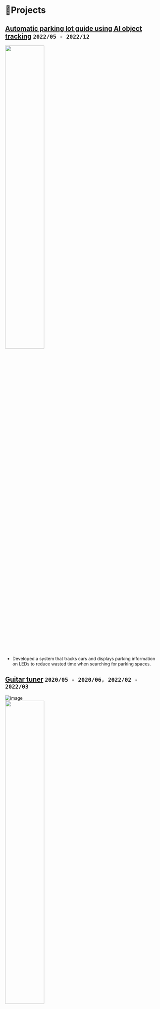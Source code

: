 # 💼Projects
## [Automatic parking lot guide using AI object tracking](https://github.com/vacu9708/Smart-CCTV) `2022/05 - 2022/12`
<img src="https://github.com/user-attachments/assets/5f891cd7-bb45-49bc-b7d3-094bab260ea1" width="50%"><br>
-	Developed a system that tracks cars and displays parking information on LEDs to reduce wasted time when searching for parking spaces.

## [Guitar tuner](https://github.com/vacu9708/Guitar-tuner) `2020/05 - 2020/06, 2022/02 - 2022/03`
![image](https://github.com/vacu9708/WHO-AM-I/assets/67142421/343937f2-4515-4fd1-91eb-ee834690f735)<br>
<img src="https://github.com/vacu9708/WHO-AM-I/assets/67142421/5a4266c7-eaea-4b97-96ae-4e87b6524b30" width="50%"><br>
- Developed sound frequency analyzer
- Studied [Fast Fourier Transform](https://github.com/vacu9708/Signal-processing/tree/main/Fourier%20transform)

## [Webpage update notifier](https://github.com/vacu9708/Information_notifier) `2022/06~2022/07`
<img src="https://github.com/vacu9708/WHO-AM-I/assets/67142421/4efa38a6-52f3-44a1-b0a0-bc1e4a9b369a" width="50%"><br>

## [Video conference](https://github.com/vacu9708/video-conference) `2022/09 - 2022/10`
<img src="https://github.com/vacu9708/WHO-AM-I/assets/67142421/17c4c315-af24-4067-8def-6413399343e0" width="50%"><br>
- Developed a web page using JavaScript and WebRTC where three or more participants can have group chat and video calls

# ✍️Studying
## [Game hacking](https://github.com/vacu9708/Records/edit/main/README.md) `2024/11 - 2024/12`
<img src="https://github.com/user-attachments/assets/c36c040a-de48-4f98-b5cb-a8dfcc0935cb" width="50%"><br>
- Studied how to hack a game(Overwatch) and developed a hack program for aimbot and tracking the locations of enemies

## [Newton-Rapson method](https://github.com/vacu9708/Algorithm/tree/main/Related%20to%20math/Newton-raphson%20method)
<img src="https://github.com/user-attachments/assets/e363a69b-3f88-470d-8a04-41bd183a4e49" width="50%"><br>

## [Basic machine learning](https://github.com/vacu9708/Machine-learning/tree/main/Foundations%20of%20machine%20learning)
<img src="https://github.com/user-attachments/assets/ea4efdd1-214a-42f8-a013-57a96649e3bc" width="50%">
<img src="https://github.com/user-attachments/assets/3b353b39-a86b-4b26-a542-1461cf3495f4" width="50%">

## [Finding the value of Pi](https://github.com/vacu9708/Algorithm/tree/main/Related%20to%20math/Find%20Pi)
<img src="https://github.com/user-attachments/assets/5e1ea7f1-d670-4391-b8bb-a37d5c4182af" width="50%"><br>

## [Gaussian elimination](https://github.com/vacu9708/Algorithm/tree/main/Related%20to%20math/Gaussian%20elimination)
<img src="https://github.com/user-attachments/assets/50267ab2-cdbd-4ae1-836c-1982e99936e1" width="50%"><br>
